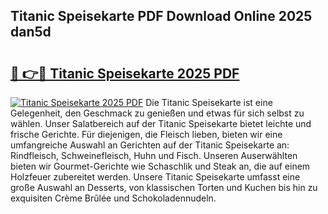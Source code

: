 ## Titanic Speisekarte PDF Download Online 2025 dan5d

# <h2><a href="http://gcc2icw.nevu.top/?p=Titanic+Speisekarte">🔗 👉🔴 Titanic Speisekarte 2025 PDF</a></h2>

[![Titanic Speisekarte 2025 PDF](https://i.imgur.com/dBaPXMq.png)](http://gcc2icw.nevu.top/?p=Titanic+Speisekarte)
Die Titanic Speisekarte ist eine Gelegenheit, den Geschmack zu genießen und etwas für sich selbst zu wählen. Unser Salatbereich auf der Titanic Speisekarte bietet leichte und frische Gerichte. Für diejenigen, die Fleisch lieben, bieten wir eine umfangreiche Auswahl an Gerichten auf der Titanic Speisekarte an: Rindfleisch, Schweinefleisch, Huhn und Fisch. Unseren Auserwählten bieten wir Gourmet-Gerichte wie Schaschlik und Steak an, die auf einem Holzfeuer zubereitet werden. Unsere Titanic Speisekarte umfasst eine große Auswahl an Desserts, von klassischen Torten und Kuchen bis hin zu exquisiten Crème Brûlée und Schokoladennudeln.
